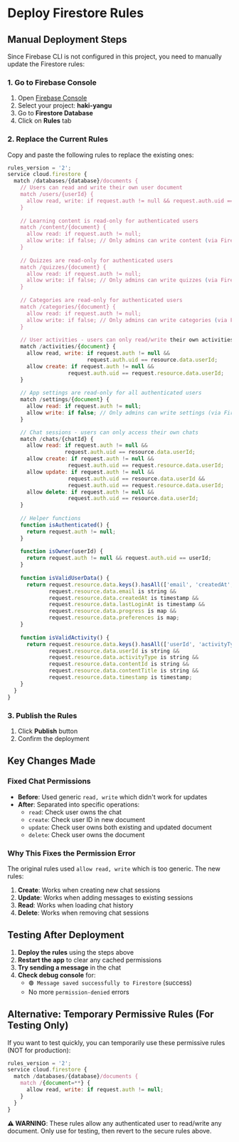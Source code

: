 # Deploy Firestore Rules

## Manual Deployment Steps

Since Firebase CLI is not configured in this project, you need to manually update the Firestore rules:

### 1. Go to Firebase Console
1. Open [Firebase Console](https://console.firebase.google.com/)
2. Select your project: **haki-yangu**
3. Go to **Firestore Database**
4. Click on **Rules** tab

### 2. Replace the Current Rules
Copy and paste the following rules to replace the existing ones:

```javascript
rules_version = '2';
service cloud.firestore {
  match /databases/{database}/documents {
    // Users can read and write their own user document
    match /users/{userId} {
      allow read, write: if request.auth != null && request.auth.uid == userId;
    }
    
    // Learning content is read-only for authenticated users
    match /content/{document} {
      allow read: if request.auth != null;
      allow write: if false; // Only admins can write content (via Firebase Admin SDK)
    }
    
    // Quizzes are read-only for authenticated users
    match /quizzes/{document} {
      allow read: if request.auth != null;
      allow write: if false; // Only admins can write quizzes (via Firebase Admin SDK)
    }
    
    // Categories are read-only for authenticated users
    match /categories/{document} {
      allow read: if request.auth != null;
      allow write: if false; // Only admins can write categories (via Firebase Admin SDK)
    }
    
    // User activities - users can only read/write their own activities
    match /activities/{document} {
      allow read, write: if request.auth != null && 
                         request.auth.uid == resource.data.userId;
      allow create: if request.auth != null && 
                   request.auth.uid == request.resource.data.userId;
    }
    
    // App settings are read-only for all authenticated users
    match /settings/{document} {
      allow read: if request.auth != null;
      allow write: if false; // Only admins can write settings (via Firebase Admin SDK)
    }

    // Chat sessions - users can only access their own chats
    match /chats/{chatId} {
      allow read: if request.auth != null && 
                  request.auth.uid == resource.data.userId;
      allow create: if request.auth != null && 
                   request.auth.uid == request.resource.data.userId;
      allow update: if request.auth != null && 
                   request.auth.uid == resource.data.userId &&
                   request.auth.uid == request.resource.data.userId;
      allow delete: if request.auth != null && 
                   request.auth.uid == resource.data.userId;
    }
    
    // Helper functions
    function isAuthenticated() {
      return request.auth != null;
    }
    
    function isOwner(userId) {
      return request.auth != null && request.auth.uid == userId;
    }
    
    function isValidUserData() {
      return request.resource.data.keys().hasAll(['email', 'createdAt', 'lastLoginAt', 'progress', 'preferences']) &&
             request.resource.data.email is string &&
             request.resource.data.createdAt is timestamp &&
             request.resource.data.lastLoginAt is timestamp &&
             request.resource.data.progress is map &&
             request.resource.data.preferences is map;
    }
    
    function isValidActivity() {
      return request.resource.data.keys().hasAll(['userId', 'activityType', 'contentId', 'contentTitle', 'timestamp']) &&
             request.resource.data.userId is string &&
             request.resource.data.activityType is string &&
             request.resource.data.contentId is string &&
             request.resource.data.contentTitle is string &&
             request.resource.data.timestamp is timestamp;
    }
  }
}
```

### 3. Publish the Rules
1. Click **Publish** button
2. Confirm the deployment

## Key Changes Made

### Fixed Chat Permissions
- **Before**: Used generic `read, write` which didn't work for updates
- **After**: Separated into specific operations:
  - `read`: Check user owns the chat
  - `create`: Check user ID in new document
  - `update`: Check user owns both existing and updated document
  - `delete`: Check user owns the document

### Why This Fixes the Permission Error
The original rules used `allow read, write` which is too generic. The new rules:
1. **Create**: Works when creating new chat sessions
2. **Update**: Works when adding messages to existing sessions
3. **Read**: Works when loading chat history
4. **Delete**: Works when removing chat sessions

## Testing After Deployment

1. **Deploy the rules** using the steps above
2. **Restart the app** to clear any cached permissions
3. **Try sending a message** in the chat
4. **Check debug console** for:
   - `🟢 Message saved successfully to Firestore` (success)
   - No more `permission-denied` errors

## Alternative: Temporary Permissive Rules (For Testing Only)

If you want to test quickly, you can temporarily use these permissive rules (NOT for production):

```javascript
rules_version = '2';
service cloud.firestore {
  match /databases/{database}/documents {
    match /{document=**} {
      allow read, write: if request.auth != null;
    }
  }
}
```

**⚠️ WARNING**: These rules allow any authenticated user to read/write any document. Only use for testing, then revert to the secure rules above.
